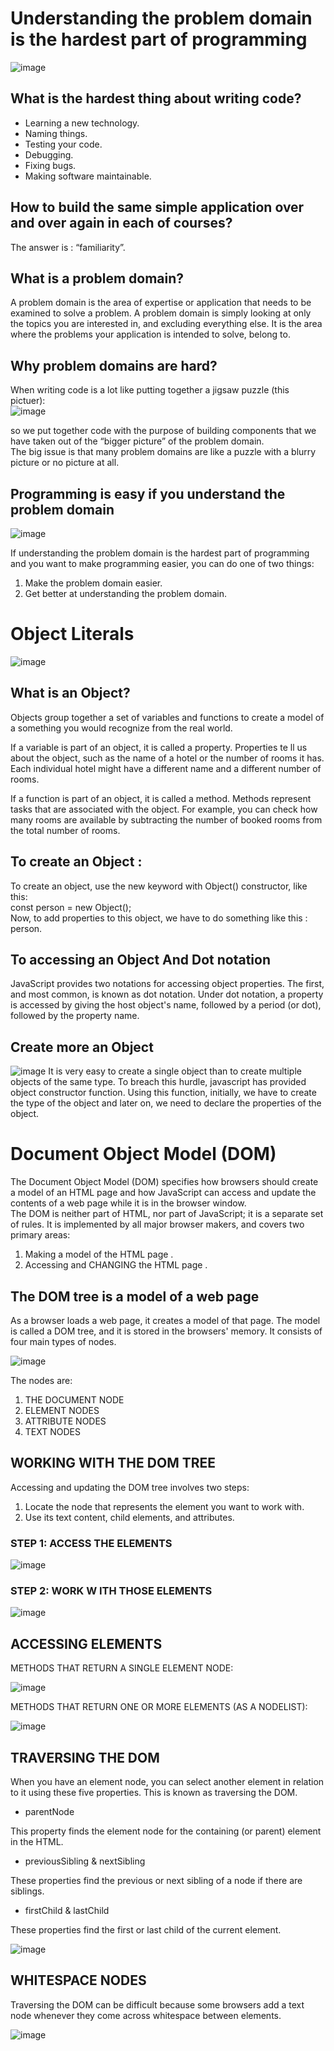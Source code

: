 # Understanding the problem domain is the hardest part of programming
![image](./pics/06/01.png)

## What is the hardest thing about writing code?
* Learning a new technology.
* Naming things.
* Testing your code.
* Debugging.
* Fixing bugs.
* Making software maintainable.
## How to build the same simple application over and over again in each of courses?

The answer is :  “familiarity”.

## What is a problem domain?

A problem domain is the area of expertise or application that needs to be examined to solve a problem. A problem domain is simply looking at only the topics you are interested in, and excluding everything else. It is the area where the problems your application is intended to solve, belong to.

## Why problem domains are hard?

When writing code is a lot like putting together a jigsaw puzzle (this pictuer):  
![image](./pics/06/02.jpg) 

 so we put together code with the purpose of building components that we have taken out of the “bigger picture” of the problem domain.   
The big issue is that many problem domains are like a puzzle with a blurry picture or no picture at all.

## Programming is easy if you understand the problem domain

![image](./pics/06/03.jpg)

If understanding the problem domain is the hardest part of programming and you want to make programming easier, you can do one of two things:

1. Make the problem domain easier.
2. Get better at understanding the problem domain.


# Object Literals
![image](./pics/06/04.jpg)

## What is an Object?
Objects group together a set of variables and functions to create a model of a something you would recognize from the real world.   

If a variable is part of an object, it is called a
property. Properties te ll us about the object, such as
the name of a hotel or the number of rooms it has.
Each individual hotel might have a different name
and a different number of rooms.   

If a function is part of an object, it is called a method.
Methods represent tasks that are associated with
the object. For example, you can check how many
rooms are available by subtracting the number of
booked rooms from the total number of rooms.

## To create an Object :
To create an object, use the new keyword with Object() constructor, like this:  
 const person = new Object();  
Now, to add properties to this object, we have to do something like this : person.

## To accessing an Object And Dot notation 
JavaScript provides two notations for accessing object properties. The first, and most common, is known as dot notation. Under dot notation, a property is accessed by giving the host object's name, followed by a period (or dot), followed by the property name.
## Create more an Object
![image](./pics/06/05.png)
It is very easy to create a single object than to create multiple objects of the same type. To breach this hurdle, javascript has provided object constructor function. Using this function, initially, we have to create the type of the object and later on, we need to declare the properties of the object.

# Document Object Model (**DOM**)

The Document Object Model (DOM) specifies
how browsers should create a model of an HTML
page and how JavaScript can access and update the
contents of a web page while it is in the browser window.   
The DOM is neither part of HTML, nor part of JavaScript; it is a separate set of rules.
It is implemented by all major browser makers, and covers two primary areas:  
1. Making a model of the HTML page .
2. Accessing and CHANGING the HTML page .

## The DOM tree is a model of a web page

As a browser loads a web page, it creates a model of that page.
The model is called a DOM tree, and it is stored in the browsers' memory.
It consists of four main types of nodes.

![image](./pics/06/06.jpg)

The nodes are:
1. THE DOCUMENT NODE
2. ELEMENT NODES
3. ATTRIBUTE NODES
4. TEXT NODES

## WORKING WITH THE DOM TREE 
Accessing and updating the DOM tree involves two steps: 
1. Locate the node that represents the element you want to work with.
2. Use its text content, child elements, and attributes. 

### STEP 1: ACCESS THE ELEMENTS 

![image](./pics/06/07.png)

### STEP 2: WORK W ITH THOSE ELEMENTS 

![image](./pics/06/08.png)

## ACCESSING ELEMENTS 

METHODS THAT RETURN A SINGLE ELEMENT NODE: 

![image](./pics/06/09.png)

METHODS THAT RETURN ONE OR MORE ELEMENTS (AS A NODELIST): 

![image](./pics/06/10.png)

## TRAVERSING THE DOM
When you have an element node, you can select
another element in relation to it using these five
properties. This is known as traversing the DOM. 

* parentNode

This property finds the element
node for the containing (or
parent) element in the HTML. 

* previousSibling & nextSibling

These properties find the
previous or next sibling of a node
if there are siblings. 


* firstChild & lastChild 

These properties find the first or
last child of the current element.

![image](./pics/06/11.png)

## WHITESPACE NODES 
Traversing the DOM can be difficult because
some browsers add a text node whenever they
come across whitespace between elements. 

![image](./pics/06/12.png)
